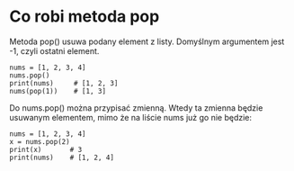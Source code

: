 # Co robi metoda pop  
Metoda pop() usuwa podany element z listy. Domyślnym argumentem jest -1, czyli ostatni element.  

```
nums = [1, 2, 3, 4]
nums.pop()
print(nums)     # [1, 2, 3]
nums(pop(1))    # [1, 3]
```  

Do nums.pop() można przypisać zmienną. Wtedy ta zmienna będzie usuwanym elementem, mimo że na liście nums już go nie będzie:  
```
nums = [1, 2, 3, 4]
x = nums.pop(2)
print(x)       # 3
print(nums)    # [1, 2, 4]
```
